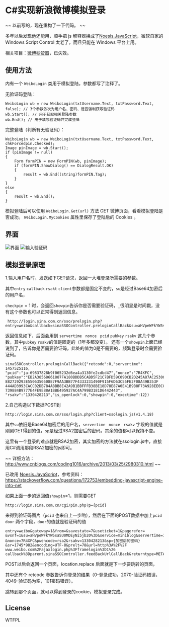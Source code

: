 # C#实现新浪微博模拟登录
~~ 以前写的，现在重构了一下代码。 ~~

多年以后发现他还能用，顺手把 js 解释器换成了[Noesis.JavaScript](https://github.com/JavascriptNet/Javascript.Net)，微软自家的 Windows Script Control 太老了，而且只能在 Windows 平台上用。

相关项目：[微博秒赞器](https://github.com/huiyadanli/WeiboMonitor)，已失效。

## 使用方法
内有一个 `WeiboLogin` 类用于模拟登陆，参数都写了注释了。

无验证码登陆：
```
WeiboLogin wb = new WeiboLogin(txtUsername.Text, txtPassword.Text, false); // 3个参数依次为用户名、密码、是否强制获取验证码
wb.Start(); // 用于获取相关登陆参数
wb.End(); // 用于填写验证码并完成登陆
```

完整登陆（判断有无验证码）：
```
WeiboLogin wb = new WeiboLogin(txtUsername.Text, txtPassword.Text, chkForcedpin.Checked);
Image pinImage = wb.Start();
if (pinImage != null)
{
    Form formPIN = new FormPIN(wb, pinImage);
    if (formPIN.ShowDialog() == DialogResult.OK)
    {
        result = wb.End((string)formPIN.Tag);
    }
}
else
{
    result = wb.End();
}
```

模拟登陆后可以使用 `WeiboLogin.Get(url)` 方法 GET 微博页面，看看模拟登陆是否成功。
`WeiboLogin.MyCookies` 属性里保存了登陆后的 Cookies 。

## 界面
![界面](https://raw.githubusercontent.com/huiyadanli/SinaLogin/master/img/screenshot2.png)
![输入验证码](https://raw.githubusercontent.com/huiyadanli/SinaLogin/master/img/screenshot1.png)

## 模拟登录原理
1.输入用户名时，发送如下GET请求，返回一大堆登录所需要的参数。

其中`entry` `callback` `rsakt`  `client`参数都是固定不变的，`su`是经过Base64加密后的用户名，

`checkpin` = 1 时，会返回`showpin`告诉你是否需要验证码，`_`很明显是时间戳，没有这个参数也可以正常得到返回信息。

```
 http://login.sina.com.cn/sso/prelogin.php?entry=weibo&callback=sinaSSOController.preloginCallBack&su=aHVpeWFkYW5saSU0MDEyNi5jb20%3D&rsakt=mod&checkpin=1&client=ssologin.js(v1.4.18)&_=1457524967315
```

返回信息如下，后面会用到 `servertime ` `nonce ` `pcid` `pubkey` `rsakv` 这几个参数，其中`pubkey` `rsakv`的值是固定的（1年多都没变）。
还有一个`showpin`上面已经说到了，告诉你是否需要验证码，此处的值为0是不需要的，频繁登录时会需要验证码。

```
sinaSSOController.preloginCallBack({"retcode":0,"servertime": 1457525116,
"pcid":"ja-69837828b9f065232d6ea4a3130fe2cdbd47","nonce":"7R4XFC",
"pubkey":"EB2A38568661887FA180BDDB5CABD5F21C7BFD59C090CB2D245A87AC253062
882729293E5506350508E7F9AA3BB77F4333231490F915F6D63C55FE2F08A49B353F
444AD3993CACC02DB784ABBB8E42A9B1BBFFFB38BE18D78E87A0E41B9B8F73A928EE0CCEE1F6
739884B9777E4FE9E88A1BBE495927AC4A799B3181D6442443",
"rsakv":"1330428213","is_openlock":0,"showpin":0,"exectime":12})
```

2.自己构造以下数据POST到

```
http://login.sina.com.cn/sso/login.php?client=ssologin.js(v1.4.18)
```

其中`su`依旧是Base64加密后的用户名，`servertime ` `nonce ` `rsakv` 字段的值就是刚刚GET得到的值，`sp`是经过RSA2加密后的密码。其余的值都可以保持不变。

这里有一个登录的难点就是RSA2加密，其实加密的方法就在ssologin.js中，直接用C#调用那段RSA2加密的js即可。

~~ 详细方法：http://www.cnblogs.com/coding1016/archive/2013/03/25/2980310.html ~~

已改用 [Noesis.JavaScript](https://github.com/JavascriptNet/Javascript.Net)，参考资料：https://stackoverflow.com/questions/172753/embedding-javascript-engine-into-net

如果上面一步的返回值`showpin`=1，则需要GET

```
http://login.sina.com.cn/cgi/pin.php?p={pcid}
```

来得到验证码图片（`pcid` 也来自上一步哟），然后在下面的POST数据中加上`pcid` `door` 两个字段，`door`的值就是验证码的值

```
entry=weibo&gateway=1&from=&savestate=7&useticket=1&pagerefer=
&vsnf=1&su=aHVpeWFkYW5saSU0MDEyNi5jb20%3D&service=miniblog&servertime=1457525116
&nonce=7R4XFC&pwencode=rsa2&rsakv=1330428213&sp={加密后的密码}
&sr=1745*982&encoding=UTF-8&prelt=78&url=http%3A%2F%2F
www.weibo.com%2Fajaxlogin.php%3Fframelogin%3D1%26
callback%3Dparent.sinaSSOController.feedBackUrlCallBack&returntype=META
```

POST以后会返回一个页面，location.replace 后面就是下一步要跳转的页面，

其中还有个 retcode 参数告诉你登录的结果（0-登录成功，2070-验证码错误，4049-验证码为空，101密码错误）。

跳转到那个页面，就可以得到登录的cookie，模拟登录完成。

## License
WTFPL